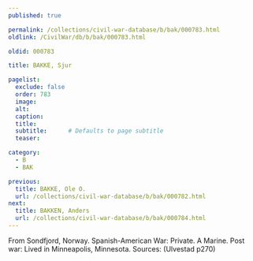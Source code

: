 ```yaml
---
published: true

permalink: /collections/civil-war-database/b/bak/000783.html
oldlink: /CivilWar/db/b/bak/000783.html

oldid: 000783

title: BAKKE, Sjur

pagelist:
  exclude: false
  order: 783
  image: 
  alt:
  caption:
  title:
  subtitle:      # Defaults to page subtitle
  teaser:

category: 
  - B 
  - BAK

previous:
  title: BAKKE, Ole O.
  url: /collections/civil-war-database/b/bak/000782.html  
next:
  title: BAKKEN, Anders
  url: /collections/civil-war-database/b/bak/000784.html   
---
```

From Sondfjord, Norway. Spanish-American War: Private. A Marine. Post war: Lived in Minneapolis, Minnesota. Sources: (Ulvestad p270)